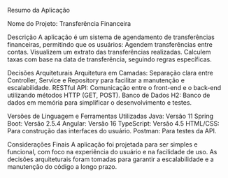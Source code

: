 Resumo da Aplicação

Nome do Projeto: Transferência Financeira

Descrição
A aplicação é um sistema de agendamento de transferências financeiras, permitindo que os usuários:
Agendem transferências entre contas.
Visualizem um extrato das transferências realizadas.
Calculem taxas com base na data de transferência, seguindo regras específicas.

Decisões Arquiteturais
Arquitetura em Camadas:
Separação clara entre Controller, Service e Repository para facilitar a manutenção e escalabilidade.
RESTful API:
Comunicação entre o front-end e o back-end utilizando métodos HTTP (GET, POST).
Banco de Dados H2:
Banco de dados em memória para simplificar o desenvolvimento e testes.

Versões de Linguagem e Ferramentas Utilizadas
Java: Versão 11
Spring Boot: Versão 2.5.4
Angular: Versão 16
TypeScript: Versão 4.5
HTML/CSS: Para construção das interfaces do usuário.
Postman: Para testes da API.

Considerações Finais
A aplicação foi projetada para ser simples e funcional, com foco na experiência do usuário e na facilidade de uso. As decisões arquiteturais foram tomadas para garantir a escalabilidade e a manutenção do código a longo prazo.
